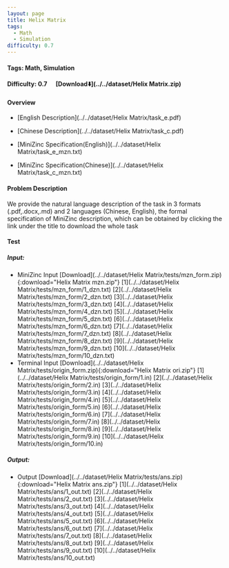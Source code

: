```yaml
---
layout: page
title: Helix Matrix
tags:
  - Math
  - Simulation
difficulty: 0.7
---
```


#### Tags: Math, Simulation
#### Difficulty: 0.7 &nbsp;&nbsp;&nbsp;&nbsp; [Download⬇️](../../dataset/Helix Matrix.zip)
#### Overview
- [English Description](../../dataset/Helix Matrix/task_e.pdf)
- [Chinese Description](../../dataset/Helix Matrix/task_c.pdf)
- [MiniZinc Specification(English)](../../dataset/Helix Matrix/task_e_mzn.txt)

- [MiniZinc Specification(Chinese)](../../dataset/Helix Matrix/task_c_mzn.txt)

#### Problem Description
We provide the natural language description of the task in 3 formats (.pdf,.docx,.md) and 2 languages (Chinese, English), the formal specification of MiniZinc description, which can be obtained by clicking the link under the title to download the whole task
#### Test
##### Input:
- MiniZinc Input [Download](../../dataset/Helix Matrix/tests/mzn_form.zip){:download="Helix Matrix mzn.zip"} [1](../../dataset/Helix Matrix/tests/mzn_form/1_dzn.txt) [2](../../dataset/Helix Matrix/tests/mzn_form/2_dzn.txt) [3](../../dataset/Helix Matrix/tests/mzn_form/3_dzn.txt) [4](../../dataset/Helix Matrix/tests/mzn_form/4_dzn.txt) [5](../../dataset/Helix Matrix/tests/mzn_form/5_dzn.txt) [6](../../dataset/Helix Matrix/tests/mzn_form/6_dzn.txt) [7](../../dataset/Helix Matrix/tests/mzn_form/7_dzn.txt) [8](../../dataset/Helix Matrix/tests/mzn_form/8_dzn.txt) [9](../../dataset/Helix Matrix/tests/mzn_form/9_dzn.txt) [10](../../dataset/Helix Matrix/tests/mzn_form/10_dzn.txt) 
- Terminal Input [Download](../../dataset/Helix Matrix/tests/origin_form.zip){:download="Helix Matrix ori.zip"} [1](../../dataset/Helix Matrix/tests/origin_form/1.in) [2](../../dataset/Helix Matrix/tests/origin_form/2.in) [3](../../dataset/Helix Matrix/tests/origin_form/3.in) [4](../../dataset/Helix Matrix/tests/origin_form/4.in) [5](../../dataset/Helix Matrix/tests/origin_form/5.in) [6](../../dataset/Helix Matrix/tests/origin_form/6.in) [7](../../dataset/Helix Matrix/tests/origin_form/7.in) [8](../../dataset/Helix Matrix/tests/origin_form/8.in) [9](../../dataset/Helix Matrix/tests/origin_form/9.in) [10](../../dataset/Helix Matrix/tests/origin_form/10.in) 

##### Output:
- Output [Download](../../dataset/Helix Matrix/tests/ans.zip){:download="Helix Matrix ans.zip"} [1](../../dataset/Helix Matrix/tests/ans/1_out.txt) [2](../../dataset/Helix Matrix/tests/ans/2_out.txt) [3](../../dataset/Helix Matrix/tests/ans/3_out.txt) [4](../../dataset/Helix Matrix/tests/ans/4_out.txt) [5](../../dataset/Helix Matrix/tests/ans/5_out.txt) [6](../../dataset/Helix Matrix/tests/ans/6_out.txt) [7](../../dataset/Helix Matrix/tests/ans/7_out.txt) [8](../../dataset/Helix Matrix/tests/ans/8_out.txt) [9](../../dataset/Helix Matrix/tests/ans/9_out.txt) [10](../../dataset/Helix Matrix/tests/ans/10_out.txt) 

